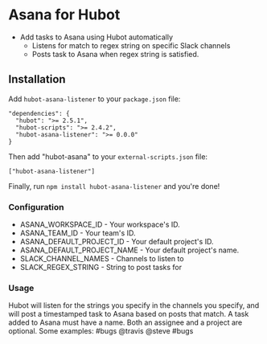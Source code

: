 # Asana for Hubot

* Add tasks to Asana using Hubot automatically
    - Listens for match to regex string on specific Slack channels
    - Posts task to Asana when regex string is satisfied. 

## Installation

Add `hubot-asana-listener` to your `package.json` file:

    "dependencies": {
      "hubot": ">= 2.5.1",
      "hubot-scripts": ">= 2.4.2",
      "hubot-asana-listener": ">= 0.0.0"
    }

Then add "hubot-asana" to your `external-scripts.json` file:

    ["hubot-asana-listener"]

Finally, run `npm install hubot-asana-listener` and you're done!

### Configuration

- ASANA_WORKSPACE_ID - Your workspace's ID.
- ASANA_TEAM_ID - Your team's ID.
- ASANA_DEFAULT_PROJECT_ID - Your default project's ID.
- ASANA_DEFAULT_PROJECT_NAME - Your default project's name.
- SLACK_CHANNEL_NAMES - Channels to listen to
- SLACK_REGEX_STRING - String to post tasks for

### Usage


Hubot will listen for the strings you specify in the channels you specify, and will post a timestamped task to Asana based on posts that match.
A task added to Asana must have a name. Both an assignee and a project are optional. Some examples:
    <detected regex string>
    <detected regex string> #bugs
    @travis <detected regex string>
    @steve <detected regex string> #bugs
